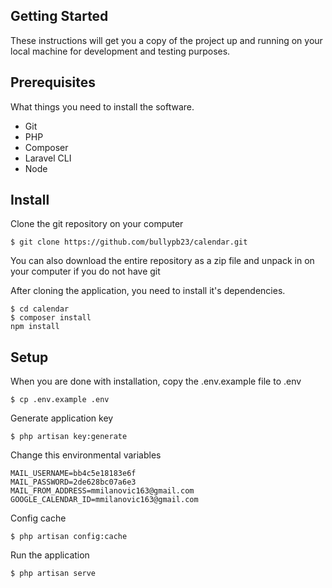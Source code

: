 ## Getting Started
These instructions will get you a copy of the project up and running on your local machine for development and testing purposes.

## Prerequisites
What things you need to install the software.

- Git
- PHP
- Composer
- Laravel CLI
- Node

## Install
Clone the git repository on your computer
```
$ git clone https://github.com/bullypb23/calendar.git
```
You can also download the entire repository as a zip file and unpack in on your computer if you do not have git

After cloning the application, you need to install it's dependencies.
```
$ cd calendar
$ composer install
npm install
```

## Setup
When you are done with installation, copy the .env.example file to .env
```
$ cp .env.example .env
```

Generate application key
```
$ php artisan key:generate
```

Change this environmental variables
```
MAIL_USERNAME=bb4c5e18183e6f
MAIL_PASSWORD=2de628bc07a6e3
MAIL_FROM_ADDRESS=mmilanovic163@gmail.com
GOOGLE_CALENDAR_ID=mmilanovic163@gmail.com
```

Config cache
```
$ php artisan config:cache
```

Run the application
```
$ php artisan serve
```